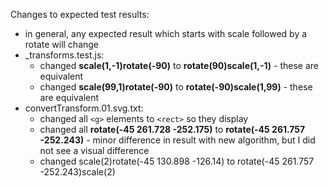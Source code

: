 Changes to expected test results:

- in general, any expected result which starts with scale followed by a rotate will change
- \_transforms.test.js:
  - changed **scale(1,-1)rotate(-90)** to **rotate(90)scale(1,-1)** - these are equivalent
  - changed **scale(99,1)rotate(-90)** to **rotate(-90)scale(1,99)** - these are equivalent
- convertTransform.01.svg.txt:
  - changed all `<g>` elements to `<rect>` so they display
  - changed all **rotate(-45 261.728 -252.175)** to **rotate(-45 261.757 -252.243)** - minor difference in result with new algorithm, but I
    did not see a visual difference
  - changed scale(2)rotate(-45 130.898 -126.14) to rotate(-45 261.757 -252.243)scale(2)
